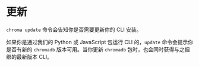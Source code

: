 # 更新

`chroma update` 命令会告知你是否需要更新你的 CLI 安装。

如果你是通过我们的 Python 或 JavaScript 包运行 CLI 的，`update` 命令会提示你是否有新的 `chromadb` 版本可用。当你更新 `chromadb` 包时，也会同时获得与之捆绑的最新版本 CLI。